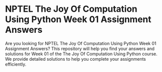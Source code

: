 # NPTEL The Joy Of Computation Using Python Week 01 Assignment Answers

Are you looking for NPTEL The Joy Of Computation Using Python Week 01 Assignment Answers? This repository will help you find your answers and solutions for Week 01 of the The Joy Of Computation Using Python course. We provide detailed solutions to help you complete your assignments efficiently.